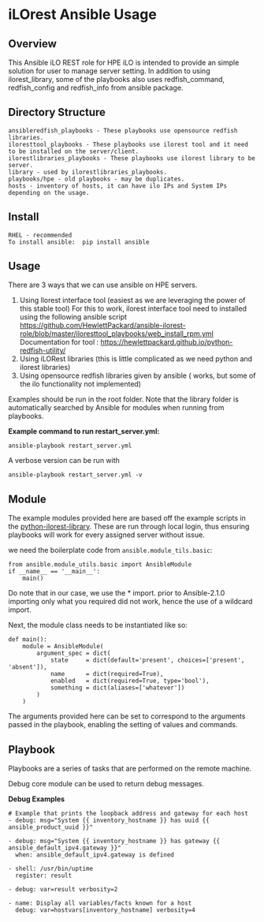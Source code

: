 iLOrest Ansible Usage
====================
## Overview

This Ansible iLO REST role for HPE iLO is intended to provide an simple solution for user to manage server setting.  In addition to using ilorest_library, some of the playbooks also uses redfish_command, redfish_config and redfish_info from ansible package.

## Directory Structure

    ansibleredfish_playbooks - These playbooks use opensource redfish libraries.
    iloresttool_playbooks - These playbooks use ilorest tool and it need to be installed on the server/client.
    ilorestlibraries_playbooks - These playbooks use ilorest library to be server.
    library - used by ilorestlibraries_playbooks.
    playbooks/hpe - old playbooks - may be duplicates.
    hosts - inventory of hosts, it can have ilo IPs and System IPs depending on the usage.
    
## Install

    RHEL - recommended
    To install ansible:  pip install ansible

## Usage

There are 3 ways that we can use ansible on HPE servers.

1.	Using llorest interface tool   (easiest as we are leveraging the power of this stable tool)
For this to work, ilorest interface tool need to installed using the following ansible script
https://github.com/HewlettPackard/ansible-ilorest-role/blob/master/iloresttool_playbooks/web_install_rpm.yml
Documentation for tool : https://hewlettpackard.github.io/python-redfish-utility/
2.	Using iLORest libraries  (this is little complicated as we need python and ilorest libraries)
3.	Using opensource redfish libraries given by ansible ( works, but some of the ilo functionality not implemented)

Examples should be run in the root folder. Note that the library folder is automatically searched by Ansible for modules when running from playbooks. 

**Example command to run restart_server.yml:**

`ansible-playbook restart_server.yml` 

A verbose version can be run with 

`ansible-playbook restart_server.yml -v`


## Module

The example modules provided here are based off the example scripts in the [python-ilorest-library](https://github.com/HewlettPackard/python-ilorest-library/). These are run through local login, thus ensuring playbooks will work for every assigned server without issue.

we need the boilerplate code from `ansible.module_tils.basic`:

```
from ansible.module_utils.basic import AnsibleModule
if __name__ == '__main__':
    main()
```

Do note that in our case, we use the * import. prior to Ansible-2.1.0 importing only what you required did not work, hence the use of a wildcard import.

Next, the module class needs to be instantiated like so:
```
def main():
    module = AnsibleModule(
        argument_spec = dict(
            state     = dict(default='present', choices=['present', 'absent']),
            name      = dict(required=True),
            enabled   = dict(required=True, type='bool'),
            something = dict(aliases=['whatever'])
        )
    )
```

The arguments provided here can be set to correspond to the arguments passed in the playbook, enabling the setting of values and commands.

## Playbook

Playbooks are a series of tasks that are performed on the remote machine.

Debug core module can be used to return debug messages.

**Debug Examples**

```
# Example that prints the loopback address and gateway for each host
- debug: msg="System {{ inventory_hostname }} has uuid {{ ansible_product_uuid }}"

- debug: msg="System {{ inventory_hostname }} has gateway {{ ansible_default_ipv4.gateway }}"
  when: ansible_default_ipv4.gateway is defined

- shell: /usr/bin/uptime
  register: result

- debug: var=result verbosity=2

- name: Display all variables/facts known for a host
  debug: var=hostvars[inventory_hostname] verbosity=4
  ```

